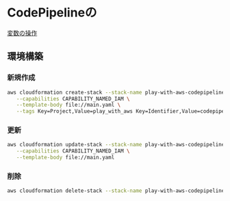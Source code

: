 # CodePipelineの

[変数の操作](https://docs.aws.amazon.com/ja_jp/codepipeline/latest/userguide/actions-variables.html)

## 環境構築

### 新規作成

```sh
aws cloudformation create-stack --stack-name play-with-aws-codepipeline-variables \
   --capabilities CAPABILITY_NAMED_IAM \
   --template-body file://main.yaml \
   --tags Key=Project,Value=play_with_aws Key=Identifier,Value=codepipeline_variables Key=CmBillingGroup,Value=play_with_aws_codepipeline_variables
```

### 更新

```sh
aws cloudformation update-stack --stack-name play-with-aws-codepipeline-variables \
   --capabilities CAPABILITY_NAMED_IAM \
   --template-body file://main.yaml
```

### 削除

```sh
aws cloudformation delete-stack --stack-name play-with-aws-codepipeline-variables
```
